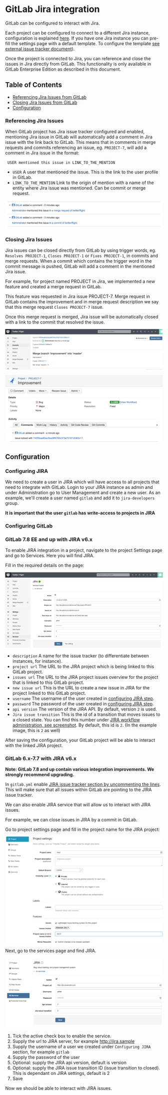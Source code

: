 # GitLab Jira integration

GitLab can be configured to interact with Jira.

Each project can be configured to connect to a different Jira instance, configuration is explained [here](#configuration).
If you have one Jira instance you can pre-fill the settings page with a default template. To configure the template [see external issue tracker document](external-issue-tracker.md#service-template)).

Once the project is connected to Jira, you can reference and close the issues in Jira directly from GitLab. This functionality is only available in GitLab Enterprise Edition as described in this document.


## Table of Contents

* [Referencing Jira Issues from GitLab](#referencing-jira-issues)
* [Closing Jira Issues from GitLab](#closing-jira-issues)
* [Configuration](#configuration)

### Referencing Jira Issues

When GitLab project has Jira issue tracker configured and enabled, mentioning Jira issue in GitLab will automatically add a comment in Jira issue with the link back to GitLab. This means that in comments in merge requests and commits referencing an issue, eg. `PROJECT-7`, will add a comment in Jira issue in the format:


```
 USER mentioned this issue in LINK_TO_THE_MENTION
```

* `USER` A user that mentioned the issue. This is the link to the user profile in GitLab.
* `LINK_TO_THE_MENTION` Link to the origin of mention with a name of the entity where Jira issue was mentioned.
Can be commit or merge request.


![example of mentioning or closing the Jira issue](jira_issue_reference.png)


### Closing Jira Issues

Jira issues can be closed directly from GitLab by using trigger words, eg. `Resolves PROJECT-1`, `Closes PROJECT-1` or `Fixes PROJECT-1`, in commits and merge requests.
When a commit which contains the trigger word in the commit message is pushed, GitLab will add a comment in the mentioned Jira issue.

For example, for project named PROJECT in Jira, we implemented a new feature and created a merge request in GitLab.

This feature was requested in Jira issue PROJECT-7. Merge request in GitLab contains the improvement and in merge request description we say that this merge request `Closes PROJECT-7` issue.

Once this merge request is merged, Jira issue will be automatically closed with a link to the commit that resolved the issue.

![A Git commit that causes the Jira issue to be closed](merge_request_close_jira.png)


![The GitLab integration user leaves a comment on Jira](jira_service_close_issue.png)


## Configuration

### Configuring JIRA

We need to create a user in JIRA which will have access to all projects that need to integrate with GitLab.
Login to your JIRA instance as admin and under Administration go to User Management and create a new user.
As an example, we'll create a user named `gitlab` and add it to `jira-developers` group.

**It is important that the user `gitlab` has write-access to projects in JIRA**

### Configuring GitLab

### GitLab 7.8 EE and up with JIRA v6.x

To enable JIRA integration in a project, navigate to the project Settings page and go to Services. Here you will find JIRA.

Fill in the required details on the page:

![Jira service page](jira_service_page.png)

* `description` A name for the issue tracker (to differentiate between instances, for instance).
* `project url` The URL to the JIRA project which is being linked to this GitLab project.
* `issues url` The URL to the JIRA project issues overview for the project that is linked to this GitLab project.
* `new issue url` This is the URL to create a new issue in JIRA for the project linked to this GitLab project.
* `username` The username of the user created in [configuring JIRA step](#configuring-jira).
* `password` The password of the user created in [configuring JIRA step](#configuring-jira).
* `api version` The version of the JIRA API. By default, version `2` is used.
* `Jira issue transition` This is the id of a transition that moves issues to a closed state. You can find this number under [JIRA workflow administration, see screenshot](jira_workflow_screenshot.png).  By default, this id is `2`. (In the example image, this is `2` as well)

After saving the configuration, your GitLab project will be able to interact with the linked JIRA project.


### GitLab 6.x-7.7 with JIRA v6.x

**Note: GitLab 7.8 and up contain various integration improvements. We strongly recommend upgrading.**


In `gitlab.yml` enable [JIRA issue tracker section by uncommenting the lines](https://gitlab.com/subscribers/gitlab-ee/blob/6-8-stable-ee/config/gitlab.yml.example#L111-115).
This will make sure that all issues within GitLab are pointing to the JIRA issue tracker.

We can also enable JIRA service that will allow us to interact with JIRA issues.

For example, we can close issues in JIRA by a commit in GitLab.

Go to project settings page and fill in the project name for the JIRA project:

![Set the JIRA project name in GitLab to 'NEW'](jira_project_name.png)

Next, go to the services page and find JIRA.

![Jira services page](jira_service.png)

1. Tick the active check box to enable the service.
1. Supply the url to JIRA server, for example http://jira.sample
1. Supply the username of a user we created under `Configuring JIRA` section, for example `gitlab`
1. Supply the password of the user
1. Optional: supply the JIRA api version, default is version
1. Optional: supply the JIRA issue transition ID (issue transition to closed). This is dependant on JIRA settings, default is 2
1. Save

Now we should be able to interact with JIRA issues.

